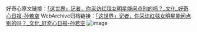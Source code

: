好奇心原文链接：[「这世界」记者，你采访红毯女明星能问点别的吗？_文化_好奇心日报-孙若空](https://www.qdaily.com/articles/5359.html)
WebArchive归档链接：[「这世界」记者，你采访红毯女明星能问点别的吗？_文化_好奇心日报-孙若空](http://web.archive.org/web/20190623164612/https://www.qdaily.com/articles/5359.html)
![image](http://ww3.sinaimg.cn/large/007d5XDply1g3whcevxswj30u03db7wh)